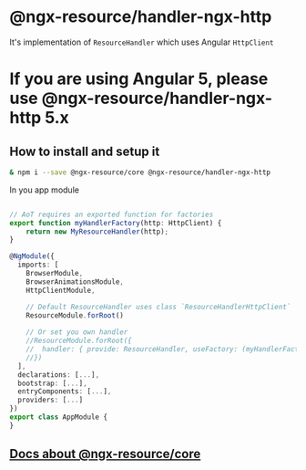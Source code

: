 # @ngx-resource/handler-ngx-http

It's implementation of `ResourceHandler` which uses Angular `HttpClient`

# If you are using Angular 5, please use @ngx-resource/handler-ngx-http 5.x

## How to install and setup it
```bash
& npm i --save @ngx-resource/core @ngx-resource/handler-ngx-http
```

In you app module
```typescript

// AoT requires an exported function for factories
export function myHandlerFactory(http: HttpClient) {
    return new MyResourceHandler(http);
}

@NgModule({
  imports: [
    BrowserModule,
    BrowserAnimationsModule,
    HttpClientModule,

    // Default ResourceHandler uses class `ResourceHandlerHttpClient`
    ResourceModule.forRoot()
    
    // Or set you own handler
    //ResourceModule.forRoot({
    //  handler: { provide: ResourceHandler, useFactory: (myHandlerFactory), deps: [HttpClient] }
    //})
  ],
  declarations: [...],
  bootstrap: [...],
  entryComponents: [...],
  providers: [...]
})
export class AppModule {
}
```

## [Docs about @ngx-resource/core](https://github.com/troyanskiy/ngx-resource-core/blob/master/README.md)
